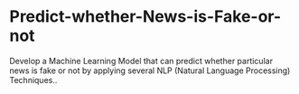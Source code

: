 # Predict-whether-News-is-Fake-or-not
 Develop a Machine Learning Model that can predict whether particular news is fake or not by applying several NLP (Natural Language Processing) Techniques..
